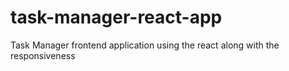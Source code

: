 # task-manager-react-app
Task Manager frontend application using the react along with the responsiveness
